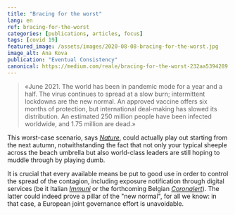 ```yaml
---
title: "Bracing for the worst"
lang: en
ref: bracing-for-the-worst
categories: [publications, articles, focus]
tags: [covid 19]
featured_image: /assets/images/2020-08-08-bracing-for-the-worst.jpg
image_alt: Ana Kova
publication: "Eventual Consistency"
canonical: https://medium.com/reale/bracing-for-the-worst-232aa5394289
---
```


> «June 2021. The world has been in pandemic mode for a year and a half. The virus continues to spread at a slow burn; intermittent lockdowns are the new normal. An approved vaccine offers six months of protection, but international deal-making has slowed its distribution. An estimated 250 million people have been infected worldwide, and 1.75 million are dead.»

This worst-case scenario, says [*Nature*](https://www.nature.com/articles/d41586-020-02278-5), could actually play out starting from the next autumn, notwithstanding the fact that not only your typical sheeple across the beach umbrella but also world-class leaders are still hoping to muddle through by playing dumb.

It is crucial that every available means be put to good use in order to control the spread of the contagion, including exposure notification through digital services (be it Italian [*Immuni*](https://www.immuni.italia.it/) or the forthcoming Belgian [*Coronalert*](https://www.esat.kuleuven.be/cosic/sites/corona-app/)). The latter could indeed prove a pillar of the "new normal", for all we know: in that case, a European joint governance effort is unavoidable.
